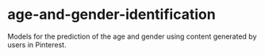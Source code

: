 # age-and-gender-identification
Models for the prediction of the age and gender using content generated by users in Pinterest.
